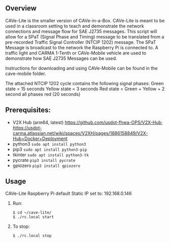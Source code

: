 ## Overview
CAVe-Lite is the smaller version of CAVe-in-a-Box. CAVe-Lite is meant to be used in a classroom setting to teach and demonstrate
the network connections and message flow for SAE J2735 messages. This script will allow for a SPaT (Signal Phase and Timing) message to 
be translated from a pre-recorded Traffic Signal Controller (NTCIP 1202) message. The SPaT Message is broadcast to the network the 
Raspberry Pi is connected to. A traffic light and CARMA 1-Tenth or CAVe-Mobile vehicle are used to demonstrate how SAE J2735 Messages can be used. 

Instructions for downloading and using CAVe-Mobile can be found in the cave-mobile folder.

The attached NTCIP 1202 cycle contains the following signal phases:
Green state = 15 seconds
Yellow state = 3 seconds
Red state = Green + Yellow + 2 second all phases red (20 seconds)

## Prerequisites:
* V2X Hub (arm64, latest) https://github.com/usdot-fhwa-OPS/V2X-Hub; https://usdot-carma.atlassian.net/wiki/spaces/V2XH/pages/1886158849/V2X-Hub+Docker+Deployment
* python3  `sudo apt install python3`
* pip3     `sudo apt install python3-pip`
* tkinter  `sudo apt install python3-tk`
* pycrate  `pip3 install pycrate`
* gpiozero `pip3 install gpiozero`

## Usage
CAVe-Lite Raspberry Pi default Static IP set to: 192.168.0.146

1. Run:
	```
	$ cd ~/cave-lite/
	$ ./rc.local start
	```

2. To stop:
	```
	$ ./rc.local stop
	```
